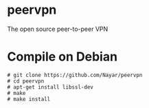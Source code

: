 # peervpn
The open source peer-to-peer VPN

# Compile on Debian

```
# git clone https://github.com/Nayar/peervpn
# cd peervpn
# apt-get install libssl-dev
# make
# make install
```
